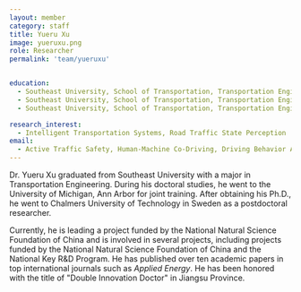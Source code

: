 ```yaml
---
layout: member
category: staff
title: Yueru Xu
image: yueruxu.png
role: Researcher
permalink: 'team/yueruxu'


education:  
  - Southeast University, School of Transportation, Transportation Engineering, PhD, July 2016 to December 2019
  - Southeast University, School of Transportation, Transportation Engineering,  Master's, September 2013 to June 2015
  - Southeast University, School of Transportation, Transportation Engineering,  Bachelor's, September 2009 to June 2013

research_interest: 
  - Intelligent Transportation Systems, Road Traffic State Perception
email: 
  - Active Traffic Safety, Human-Machine Co-Driving, Driving Behavior Analysis, Intelligent Transportation Systems
---
```


Dr. Yueru Xu graduated from Southeast University with a major in Transportation Engineering. During his doctoral studies, he went to the University of Michigan, Ann Arbor for joint training. After obtaining his Ph.D., he went to Chalmers University of Technology in Sweden as a postdoctoral researcher.

Currently, he is leading a project funded by the National Natural Science Foundation of China and is involved in several projects, including projects funded by the National Natural Science Foundation of China and the National Key R&D Program. He has published over ten academic papers in top international journals such as *Applied Energy*. He has been honored with the title of "Double Innovation Doctor" in Jiangsu Province.

